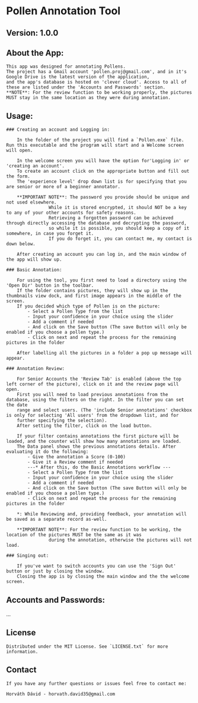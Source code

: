 # Pollen Annotation Tool

## Version: 1.0.0

## About the App:

    This app was designed for annotating Pollens.
    The project has a Gmail account 'pollen.proj@gmail.com', and in it's Google Drive is the latest version of the application,
    and the app's database is hosted on 'clever cloud'. Access to all of these are listed under the 'Accounts and Passwords' section.
    **NOTE**: For the review function to be working properly, the pictures MUST stay in the same location as they were during annotation.

## Usage:

    ### Creating an account and Logging in:

        In the folder of the project you will find a `Pollen.exe` file. Run this executable and the program will start and a Welcome screen will open.

        In the welcome screen you will have the option for'Logging in' or 'creating an account'.
        To create an account click on the appropriate button and fill out the form.
        The 'experience level' drop down list is for specifying that you are senior or more of a beginner annotator.

        **IMPORTANT NOTE**: The password you provide should be unique and not used elsewhere.
                    While it is stored encrypted, it should NOT be a key to any of your other accounts for safety reasons.
                    Retrieving a forgotten password can be achieved through directly accessing the database and decrypting the password,
                    so while it is possible, you should keep a copy of it somewhere, in case you forget it.
                    If you do forget it, you can contact me, my contact is down below.

        After creating an account you can log in, and the main window of the app will show up.

    ### Basic Annotation:

        For using the tool, you first need to load a directory using the 'Open Dir' button in the toolbar.
        If the folder contains pictures, they will show up in the thumbnails view dock, and first image appears in the middle of the screen.
        If you decided which type of Pollen is on the picture:
            - Select a Pollen Type from the list
            - Input your confidence in your choice using the slider
            - Add a comment if needed
            - And click on the Save button (The save Button will only be enabled if you choose a pollen type.)
            - Click on next and repeat the process for the remaining pictures in the folder

        After labelling all the pictures in a folder a pop up message will appear.

    ### Annotation Review:

        For Senior Accounts the 'Review Tab' is enabled (above the top left corner of the picture), click on it and the review page will open.
        First you will need to load previous annotations from the database, using the filters on the right. In the filter you can set the date
        range and select users. (The 'include Senior annotations' checkbox is only for selecting 'All users' from the dropdown list, and for
        further specifying the selection).
        After setting the filter, click on the load button.

        If your filter contains annotations the first picture will be loaded, and the counter will show how many annotations are loaded.
        The Data panel shows the previous annotations details. After evaluating it do the following:
            - Give the annotation a Score (0-100)
            - Give it a Review comment if needed
            ---* After this, do the Basic Annotations workflow ---
            - Select a Pollen Type from the list
            - Input your confidence in your choice using the slider
            - Add a comment if needed
            - And click on the Save button (The save Button will only be enabled if you choose a pollen type.)
            - Click on next and repeat the process for the remaining pictures in the folder

        *: While Reviewing and, providing feedback, your annotation will be saved as a separate record as-well.

        **IMPORTANT NOTE**: For the review function to be working, the location of the pictures MUST be the same as it was
                    during the annotation, otherwise the pictures will not load.

    ### Singing out:

        If you've want to switch accounts you can use the 'Sign Out' button or just by closing the window.
        Closing the app is by closing the main window and the the welcome screen.

## Accounts and Passwords:

...


## License

    Distributed under the MIT License. See `LICENSE.txt` for more information.

## Contact

    If you have any further questions or issues feel free to contact me:

    Horváth Dávid - horvath.david35@gmail.com
